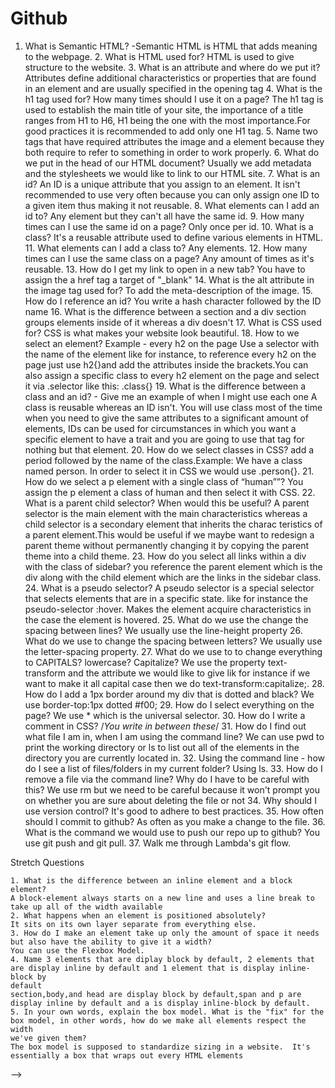 # Github

1. What is Semantic HTML? 
 -Semantic HTML is HTML that adds meaning to the webpage.
    2. What is HTML used for? 
    HTML is used to give structure to the website.
    3. What is an attribute and where do we put it? 
      Attributes define additional characteristics or properties that are found in an element and are usually specified in the opening tag
    4. What is the h1 tag used for? How many times should I use it on a page?
    The h1 tag is used to establish the main title of your site, the importance of a title ranges from H1 to H6, H1 being the one with the most importance.For
    good practices it is recommended to add only one H1 tag.
    5. Name two tags that have required attributes
    the image and a element because they both require to refer to something in order to work properly.
    6. What do we put in the head of our HTML document? 
    Usually we add metadata and the stylesheets we would like to link to our HTML site.
    7. What is an id? 
    An ID is a unique attribute that you assign to an element. It isn't recommended to use very often because you can only assign one ID to a given item thus making
    it not reusable.
    8. What elements can I add an id to? 
    Any element but they can't all have the same id.
    9. How many times can I use the same id on a page? 
    Only once per id.
    10. What is a class? 
    It's a reusable attribute used to define various elements in HTML.
    11. What elements can I add a class to? 
    Any elements.
    12. How many times can I use the same class on a page? 
    Any amount of times as it's reusable.
    13. How do I get my link to open in a new tab?
    You have to assign the a href tag a target of "_blank"
    14. What is the alt attribute in the image tag used for? 
    To add the meta-description of the image.
    15. How do I reference an id?
    You write a hash character followed by the ID name
    16. What is the difference between a section and a div
    section groups elements inside of it whereas a div doesn't
    17. What is CSS used for? 
    CSS is what makes your website look beautiful.
    18. How to we select an element? Example - every h2 on the page
    Use a selector with the name of the element like for instance, to reference every h2 on the page just use h2{}and add the attributes inside the 
    brackets.You can also assign a specific class to every h2 element on the page and select it via .selector like this: .class{}
    19. What is the difference between a class and an id? - Give me an example of when I might use each one
    A class is reusable whereas an ID isn't. You will use class most of the time when you need to give the same attributes to a significant amount
    of elements, IDs can be used for circumstances in which you want a specific element to have a trait and you are going to use that tag for
    nothing but that element.
    20. How do we select classes in CSS?
    add a period followed by the name of the class.Example: We have a class named person. In order to select it in CSS we would use .person{}.
    21. How do we select a p element with a single class of “human””?
    You assign the p element a class of human and then select it with CSS.
    22. What is a parent child selector? When would this be useful? 
    A parent selector is the main element with the main characteristics whereas a child selector is a secondary element that inherits the charac
    teristics of a parent element.This would be useful if we maybe want to redesign a parent theme without permanently changing it by copying the
    parent theme into a child theme.
    23. How do you select all links within a div with the class of sidebar?
    you reference the parent element which is the div along with the child element which are the links in the sidebar class.
    24. What is a pseudo selector?
    A pseudo selector is a special selector that selects elements that are in a specific state. like for instance the pseudo-selector :hover. Makes
    the element acquire characteristics in the case the element is hovered.
    25. What do we use the change the spacing between lines?
    We usually use the line-height property
    26. What do we use to change the spacing between letters?
    We usually use the letter-spacing property.
    27. What do we use to to change everything to CAPITALS? lowercase? Capitalize?
    We use the property text-transform and the attribute we would like to give lik for instance if we want to make it all capital case then we do
    text-transform:capitalize;.
    28. How do I add a 1px border around my div that is dotted and black?
    We use  border-top:1px dotted #f00;
    29. How do I select everything on the page? 
    We use * which is the universal selector.
    30. How do I write a comment in CSS?
    /*You write in between these*/
    31. How do I find out what file I am in, when I am using the command line? 
    We can use pwd to print the working directory or ls to list out all of the elements in the directory you are currently located in.
    32. Using the command line - how do I see a list of files/folders in my current folder?
    Using ls.
    33. How do I remove a file via the command line? Why do I have to be careful with this? 
    We use rm but we need to be careful because it won't prompt you on whether you are sure about deleting the file or not
    34. Why should I use version control? 
    It's good to adhere to best practices.
    35. How often should I commit to github?
    As often as you make a change to the file.
    36. What is the command we would use to push our repo up to github? 
    You use git push and git pull.
    37. Walk me through Lambda's git flow. 

Stretch Questions

    1. What is the difference between an inline element and a block element?
    A block-element always starts on a new line and uses a line break to take up all of the width available
    2. What happens when an element is positioned absolutely? 
    It sits on its own layer separate from everything else.
    3. How do I make an element take up only the amount of space it needs but also have the ability to give it a width?
    You can use the Flexbox Model.
    4. Name 3 elements that are diplay block by default, 2 elements that are display inline by default and 1 element that is display inline-block by
    default
    section,body,and head are display block by default,span and p are display inline by default and a is display inline-block by default.
    5. In your own words, explain the box model. What is the "fix" for the box model, in other words, how do we make all elements respect the width 
    we've given them? 
    The box model is supposed to standardize sizing in a website.  It's essentially a box that wraps out every HTML elements



   --> 
